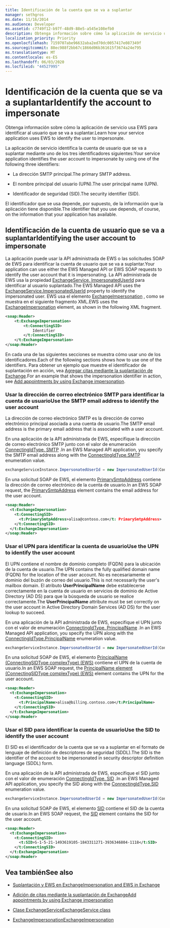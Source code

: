 ```yaml
---
title: Identificación de la cuenta que se va a suplantar
manager: sethgros
ms.date: 11/16/2014
ms.audience: Developer
ms.assetid: c7749f12-b97f-48d9-88e5-a545e108efb0
description: Obtenga información sobre cómo la aplicación de servicio usa EWS para identificar al usuario que se va a suplantar.
localization_priority: Priority
ms.openlocfilehash: 7159707abe96632aba2ed70dc0057417e087349f
ms.sourcegitcommit: 88ec988f2bb67c1866d06b361615f3674a24e795
ms.translationtype: MT
ms.contentlocale: es-ES
ms.lasthandoff: 06/03/2020
ms.locfileid: "44527995"
---
```

# <a name="identify-the-account-to-impersonate"></a><span data-ttu-id="dbad6-103">Identificación de la cuenta que se va a suplantar</span><span class="sxs-lookup"><span data-stu-id="dbad6-103">Identify the account to impersonate</span></span>

<span data-ttu-id="dbad6-104">Obtenga información sobre cómo la aplicación de servicio usa EWS para identificar al usuario que se va a suplantar.</span><span class="sxs-lookup"><span data-stu-id="dbad6-104">Learn how your service application uses EWS to identify the user to impersonate.</span></span>
  
<span data-ttu-id="dbad6-105">La aplicación de servicio identifica la cuenta de usuario que se va a suplantar mediante uno de los tres identificadores siguientes:</span><span class="sxs-lookup"><span data-stu-id="dbad6-105">Your service application identifies the user account to impersonate by using one of the following three identifiers:</span></span>
  
- <span data-ttu-id="dbad6-106">La dirección SMTP principal.</span><span class="sxs-lookup"><span data-stu-id="dbad6-106">The primary SMTP address.</span></span>
    
- <span data-ttu-id="dbad6-107">El nombre principal del usuario (UPN).</span><span class="sxs-lookup"><span data-stu-id="dbad6-107">The user principal name (UPN).</span></span>
    
- <span data-ttu-id="dbad6-108">Identificador de seguridad (SID).</span><span class="sxs-lookup"><span data-stu-id="dbad6-108">The security identifier (SID).</span></span>
    
<span data-ttu-id="dbad6-109">El identificador que se usa depende, por supuesto, de la información que la aplicación tiene disponible.</span><span class="sxs-lookup"><span data-stu-id="dbad6-109">The identifier that you use depends, of course, on the information that your application has available.</span></span>
  
## <a name="identifying-the-user-account-to-impersonate"></a><span data-ttu-id="dbad6-110">Identificación de la cuenta de usuario que se va a suplantar</span><span class="sxs-lookup"><span data-stu-id="dbad6-110">Identifying the user account to impersonate</span></span>

<span data-ttu-id="dbad6-111">La aplicación puede usar la API administrada de EWS o las solicitudes SOAP de EWS para identificar la cuenta de usuario que se va a suplantar.</span><span class="sxs-lookup"><span data-stu-id="dbad6-111">Your application can use either the EWS Managed API or EWS SOAP requests to identify the user account that it is impersonating.</span></span> <span data-ttu-id="dbad6-112">La API administrada de EWS usa la propiedad [ExchangeService. ImpersonatedUserId](https://msdn.microsoft.com/library/microsoft.exchange.webservices.data.exchangeservice.impersonateduserid.aspx) para identificar al usuario suplantado.</span><span class="sxs-lookup"><span data-stu-id="dbad6-112">The EWS Managed API uses the [ExchangeService.ImpersonatedUserId](https://msdn.microsoft.com/library/microsoft.exchange.webservices.data.exchangeservice.impersonateduserid.aspx) property to identify the impersonated user.</span></span> <span data-ttu-id="dbad6-113">EWS usa el elemento [ExchangeImpersonation](https://msdn.microsoft.com/library/d8cbac49-47d0-4745-a2a7-545d33f8da93%28Office.15%29.aspx) , como se muestra en el siguiente fragmento XML.</span><span class="sxs-lookup"><span data-stu-id="dbad6-113">EWS uses the [ExchangeImpersonation](https://msdn.microsoft.com/library/d8cbac49-47d0-4745-a2a7-545d33f8da93%28Office.15%29.aspx) element, as shown in the following XML fragment.</span></span> 
  
```XML
<soap:Header>
    <t:ExchangeImpersonation>
        <t:ConnectingSID>
            Identifier
        </t:ConnectingSID>
    </t:ExchangeImpersonation>
</soap:Header>
```

<span data-ttu-id="dbad6-114">En cada una de las siguientes secciones se muestra cómo usar uno de los identificadores.</span><span class="sxs-lookup"><span data-stu-id="dbad6-114">Each of the following sections shows how to use one of the identifiers.</span></span> <span data-ttu-id="dbad6-115">Para obtener un ejemplo que muestre el identificador de suplantación en acción, vea [Agregar citas mediante la suplantación de Exchange](how-to-add-appointments-by-using-exchange-impersonation.md).</span><span class="sxs-lookup"><span data-stu-id="dbad6-115">For an example that shows the impersonation identifier in action, see [Add appointments by using Exchange impersonation](how-to-add-appointments-by-using-exchange-impersonation.md).</span></span>
  
### <a name="use-the-smtp-email-address-to-identify-the-user-account"></a><span data-ttu-id="dbad6-116">Usar la dirección de correo electrónico SMTP para identificar la cuenta de usuario</span><span class="sxs-lookup"><span data-stu-id="dbad6-116">Use the SMTP email address to identify the user account</span></span>

<span data-ttu-id="dbad6-117">La dirección de correo electrónico SMTP es la dirección de correo electrónico principal asociada a una cuenta de usuario.</span><span class="sxs-lookup"><span data-stu-id="dbad6-117">The SMTP email address is the primary email address that is associated with a user account.</span></span>
  
<span data-ttu-id="dbad6-118">En una aplicación de la API administrada de EWS, especifique la dirección de correo electrónico SMTP junto con el valor de enumeración [ConnectingIdType. SMTP](https://msdn.microsoft.com/library/microsoft.exchange.webservices.data.connectingidtype.aspx) .</span><span class="sxs-lookup"><span data-stu-id="dbad6-118">In an EWS Managed API application, you specify the SMTP email address along with the [ConnectingIdType.SMTP](https://msdn.microsoft.com/library/microsoft.exchange.webservices.data.connectingidtype.aspx) enumeration value.</span></span> 
  
```cs
exchangeServiceInstance.ImpersonatedUserId = new ImpersonatedUserId(ConnectingIdType.SMTP, "alisa@contoso.com");
```

<span data-ttu-id="dbad6-119">En una solicitud SOAP de EWS, el elemento [PrimarySmtpAddress](https://msdn.microsoft.com/library/eee79904-9412-4e61-b9b8-aff0ce25fade%28Office.15%29.aspx) contiene la dirección de correo electrónico de la cuenta de usuario.</span><span class="sxs-lookup"><span data-stu-id="dbad6-119">In an EWS SOAP request, the [PrimarySmtpAddress](https://msdn.microsoft.com/library/eee79904-9412-4e61-b9b8-aff0ce25fade%28Office.15%29.aspx) element contains the email address for the user account.</span></span> 
  
```XML
<soap:Header>
  <t:ExchangeImpersonation>
    <t:ConnectingSID>
      <t:PrimarySmtpAddress>alisa@contoso.com</t: PrimarySmtpAddress>
    </t:ConnectingSID>
  </t:ExchangeImpersonation>
</soap:Header>
```

### <a name="use-the-upn-to-identify-the-user-account"></a><span data-ttu-id="dbad6-120">Usar el UPN para identificar la cuenta de usuario</span><span class="sxs-lookup"><span data-stu-id="dbad6-120">Use the UPN to identify the user account</span></span>

<span data-ttu-id="dbad6-121">El UPN contiene el nombre de dominio completo (FQDN) para la ubicación de la cuenta de usuario.</span><span class="sxs-lookup"><span data-stu-id="dbad6-121">The UPN contains the fully qualified domain name (FQDN) for the location of the user account.</span></span> <span data-ttu-id="dbad6-122">No es necesariamente el dominio del buzón de correo del usuario.</span><span class="sxs-lookup"><span data-stu-id="dbad6-122">This is not necessarily the user's mailbox domain.</span></span> <span data-ttu-id="dbad6-123">El atributo **UserPrincipalName** debe establecerse correctamente en la cuenta de usuario en servicios de dominio de Active Directory (AD DS) para que la búsqueda de usuario se realice correctamente.</span><span class="sxs-lookup"><span data-stu-id="dbad6-123">The **UserPrincipalName** attribute must be set correctly on the user account in Active Directory Domain Services (AD DS) for the user lookup to succeed.</span></span> 
  
<span data-ttu-id="dbad6-124">En una aplicación de la API administrada de EWS, especifique el UPN junto con el valor de enumeración [ConnectingIdType. PrincipalName](https://msdn.microsoft.com/library/microsoft.exchange.webservices.data.connectingidtype.aspx) .</span><span class="sxs-lookup"><span data-stu-id="dbad6-124">In an EWS Managed API application, you specify the UPN along with the [ConnectingIdType.PrincipalName](https://msdn.microsoft.com/library/microsoft.exchange.webservices.data.connectingidtype.aspx) enumeration value.</span></span> 
  
```cs
exchangeServiceInstance.ImpersonatedUserId = new ImpersonatedUserId(ConnectingIdType.PrincipalName, "alias@billing.contoso.com");
```

<span data-ttu-id="dbad6-125">En una solicitud SOAP de EWS, el elemento [PrincipalName (ConnectingSIDType complexType) (EWS)](../web-service-reference/principalname.md) contiene el UPN de la cuenta de usuario.</span><span class="sxs-lookup"><span data-stu-id="dbad6-125">In an EWS SOAP request, the [PrincipalName element (ConnectingSIDType complexType) (EWS)](../web-service-reference/principalname.md) element contains the UPN for the user account.</span></span> 
  
```XML
<soap:Header>
  <t:ExchangeImpersonation>
    <t:ConnectingSID>
      <t:PrincipalName>alisa@billing.contoso.com</t:PrincipalName>
    </t:ConnectingSID>
  </t:ExchangeImpersonation>
</soap:Header>
```

### <a name="use-the-sid-to-identify-the-user-account"></a><span data-ttu-id="dbad6-126">Usar el SID para identificar la cuenta de usuario</span><span class="sxs-lookup"><span data-stu-id="dbad6-126">Use the SID to identify the user account</span></span>

<span data-ttu-id="dbad6-127">El SID es el identificador de la cuenta que se va a suplantar en el formato de lenguaje de definición de descriptores de seguridad (SDDL).</span><span class="sxs-lookup"><span data-stu-id="dbad6-127">The SID is the identifier of the account to be impersonated in security descriptor definition language (SDDL) form.</span></span>
  
<span data-ttu-id="dbad6-128">En una aplicación de la API administrada de EWS, especifique el SID junto con el valor de enumeración [ConnectingIdType. SID](https://msdn.microsoft.com/library/microsoft.exchange.webservices.data.connectingidtype.aspx) .</span><span class="sxs-lookup"><span data-stu-id="dbad6-128">In an EWS Managed API application, you specify the SID along with the [ConnectingIdType.SID](https://msdn.microsoft.com/library/microsoft.exchange.webservices.data.connectingidtype.aspx) enumeration value.</span></span> 
  
```cs
exchangeServiceInstance.ImpersonatedUserId = new ImpersonatedUserId(ConnectingIdType.SID, "S-1-5-21-1493619105-1843311271-3936346804-1118");
```

<span data-ttu-id="dbad6-129">En una solicitud SOAP de EWS, el elemento [SID](https://msdn.microsoft.com/library/2f33b29b-163b-4106-a74d-6fb76ec38951%28Office.15%29.aspx) contiene el SID de la cuenta de usuario.</span><span class="sxs-lookup"><span data-stu-id="dbad6-129">In an EWS SOAP request, the [SID](https://msdn.microsoft.com/library/2f33b29b-163b-4106-a74d-6fb76ec38951%28Office.15%29.aspx) element contains the SID for the user account.</span></span> 
  
```XML
<soap:Header>
  <t:ExchangeImpersonation>
    <t:ConnectingSID>
      <t:SID>S-1-5-21-1493619105-1843311271-3936346804-1118</t:SID>
    </t:ConnectingSID>
  </t:ExchangeImpersonation>
</soap:Header>
```

## <a name="see-also"></a><span data-ttu-id="dbad6-130">Vea también</span><span class="sxs-lookup"><span data-stu-id="dbad6-130">See also</span></span>


- [<span data-ttu-id="dbad6-131">Suplantación y EWS en Exchange</span><span class="sxs-lookup"><span data-stu-id="dbad6-131">Impersonation and EWS in Exchange</span></span>](impersonation-and-ews-in-exchange.md)
    
- [<span data-ttu-id="dbad6-132">Adición de citas mediante la suplantación de Exchange</span><span class="sxs-lookup"><span data-stu-id="dbad6-132">Add appointments by using Exchange impersonation</span></span>](how-to-add-appointments-by-using-exchange-impersonation.md)
    
- [<span data-ttu-id="dbad6-133">Clase ExchangeService</span><span class="sxs-lookup"><span data-stu-id="dbad6-133">ExchangeService class</span></span>](https://msdn.microsoft.com/library/microsoft.exchange.webservices.data.exchangeservice.aspx)
    
- [<span data-ttu-id="dbad6-134">ExchangeImpersonation</span><span class="sxs-lookup"><span data-stu-id="dbad6-134">ExchangeImpersonation</span></span>](https://msdn.microsoft.com/library/d8cbac49-47d0-4745-a2a7-545d33f8da93%28Office.15%29.aspx)
    

